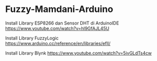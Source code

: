 # Fuzzy-Mamdani-Arduino

Install Library ESP8266 dan Sensor DHT di ArduinoIDE
https://www.youtube.com/watch?v=hl9GfAJL45U

Install Library FuzzyLogic
https://www.arduino.cc/reference/en/libraries/efll/

Install Library Blynk 
https://www.youtube.com/watch?v=5ivGLdTs4cw
